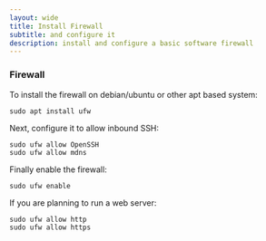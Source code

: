 ```yaml
---
layout: wide
title: Install Firewall
subtitle: and configure it
description: install and configure a basic software firewall
---
```


### Firewall

To install the firewall on debian/ubuntu or other apt based system:

    sudo apt install ufw

Next, configure it to allow inbound SSH:

    sudo ufw allow OpenSSH
    sudo ufw allow mdns

Finally enable the firewall:

    sudo ufw enable

If you are planning to run a web server:

    sudo ufw allow http
    sudo ufw allow https
